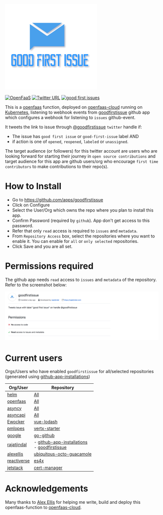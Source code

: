 [![GoodFirstIssue](docs/goodfirstissue.png)](https://github.com/rajatjindal/goodfirstissue) 

[![OpenFaaS](https://img.shields.io/badge/openfaas-cloud-blue.svg)](https://www.openfaas.com)  [![Twitter URL](https://img.shields.io/twitter/follow/goodfirstissue.svg?label=Follow&style=social)](https://twitter.com/goodfirstissue) [![good first issues](https://img.shields.io/github/issues/rajatjindal/goodfirstissue/good%20first%20issue.svg
)](https://github.com/rajatjindal/goodfirstissue/issues?q=is%3Aissue+is%3Aopen+label%3A%22good+first+issue%22) 

This is a [openfaas](https://www.openfaas.com) function, deployed on [openfaas-cloud](https://github.com/openfaas/openfaas-cloud) running on [Kubernetes](https://github.com/kubernetes/kubernetes), listening to webhook events from [goodfirstissue](https://github.com/apps/goodfirstissue) github app which configures a webhook for listening to `issues` github-event. 

It tweets the link to issue through [@goodfirstissue](https://twitter.com/goodfirstissue) `twitter` handle if:

- The issue has `good first issue` or `good-first-issue` label AND
- if action is one of `opened`, `reopened`, `labeled` or `unassigned`.

The target audience (or followers) for this twitter account are users who are looking forward for starting their journey in `open source contributions` and target audience for this app are github users/org who encourage `first time contributors` to make contributions to their repo(s).

# How to Install

- Go to https://github.com/apps/goodfirstissue
- Click on Configure
- Select the User/Org which owns the repo where you plan to install this app.
- Confirm Password (required by `github`). App don't get access to this password.
- Refer that only `read` access is required to `issues` and `metadata`.
- From `Repository Access` box, select the repositories where you want to enable it. You can enable for `all` or `only selected` repositories.
- Click Save and you are all set.

# Permissions required

The github app needs `read` access to `issues` and `metadata` of the repository. Refer to the screenshot below:

![Permissions](docs/permissions.png)

# Current users

Orgs/Users who have enabled `goodfirstissue` for all/selected repositories (generated using [github-app-installations](https://github.com/rajatjindal/github-app-installations))

| Org/User | Repository |
| ------ | ------ |
| [helm](https://github.com/helm) | [All](https://github.com/helm) |
| [openfaas](https://github.com/openfaas) | [All](https://github.com/openfaas) |
| [asyncy](https://github.com/asyncy) | [All](https://github.com/asyncy) |
| [asyncapi](https://github.com/asyncapi) | [All](https://github.com/asyncapi) |
| [Ewocker](https://github.com/Ewocker) | [vue-lodash](https://github.com/Ewocker/vue-lodash) |
| [pmlopes](https://github.com/pmlopes) | [vertx-starter](https://github.com/pmlopes/vertx-starter) |
| [google](https://github.com/google) | [go-github](https://github.com/google/go-github) |
| [rajatjindal](https://github.com/rajatjindal) | - [github-app-installations](https://github.com/rajatjindal/github-app-installations)<br/>- [goodfirstissue](https://github.com/rajatjindal/goodfirstissue) |
| [alexellis](https://github.com/alexellis) | [ubiquitous-octo-guacamole](https://github.com/alexellis/ubiquitous-octo-guacamole) |
| [reactiverse](https://github.com/reactiverse) | [es4x](https://github.com/reactiverse/es4x) |
| [jetstack](https://github.com/jetstack) | [cert-manager](https://github.com/jetstack/cert-manager) |


# Acknowledgements

Many thanks to [Alex Ellis](https://twitter.com/alexellisuk) for helping me write, build and deploy this openfaas-function to [openfaas-cloud](https://github.com/openfaas/openfaas-cloud).
